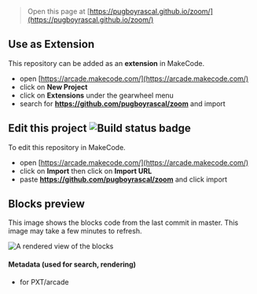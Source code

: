  


> Open this page at [https://pugboyrascal.github.io/zoom/](https://pugboyrascal.github.io/zoom/)

## Use as Extension

This repository can be added as an **extension** in MakeCode.

* open [https://arcade.makecode.com/](https://arcade.makecode.com/)
* click on **New Project**
* click on **Extensions** under the gearwheel menu
* search for **https://github.com/pugboyrascal/zoom** and import

## Edit this project ![Build status badge](https://github.com/pugboyrascal/zoom/workflows/MakeCode/badge.svg)

To edit this repository in MakeCode.

* open [https://arcade.makecode.com/](https://arcade.makecode.com/)
* click on **Import** then click on **Import URL**
* paste **https://github.com/pugboyrascal/zoom** and click import

## Blocks preview

This image shows the blocks code from the last commit in master.
This image may take a few minutes to refresh.

![A rendered view of the blocks](https://github.com/pugboyrascal/zoom/raw/master/.github/makecode/blocks.png)

#### Metadata (used for search, rendering)

* for PXT/arcade
<script src="https://makecode.com/gh-pages-embed.js"></script><script>makeCodeRender("{{ site.makecode.home_url }}", "{{ site.github.owner_name }}/{{ site.github.repository_name }}");</script>
